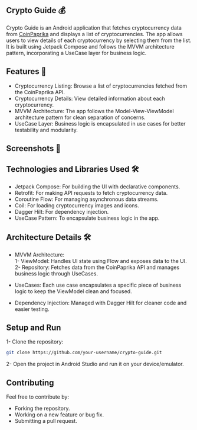 ## Crypto Guide 💰
Crypto Guide is an Android application that fetches cryptocurrency data from [CoinPaprika](https://coinpaprika.com/) and displays a list of cryptocurrencies. 
The app allows users to view details of each cryptocurrency by selecting them from the list. 
It is built using Jetpack Compose and follows the MVVM architecture pattern, incorporating a UseCase layer for business logic.

## Features 🚀
- Cryptocurrency Listing: Browse a list of cryptocurrencies fetched from the CoinPaprika API.
- Cryptocurrency Details: View detailed information about each cryptocurrency.
- MVVM Architecture: The app follows the Model-View-ViewModel architecture pattern for clean separation of concerns.
- UseCase Layer: Business logic is encapsulated in use cases for better testability and modularity.

## Screenshots 📱

## Technologies and Libraries Used 🛠

- Jetpack Compose: For building the UI with declarative components.
- Retrofit: For making API requests to fetch cryptocurrency data.
- Coroutine Flow: For managing asynchronous data streams.
- Coil: For loading cryptocurrency images and icons.
- Dagger Hilt: For dependency injection.
- UseCase Pattern: To encapsulate business logic in the app.

## Architecture Details 🛠️
- MVVM Architecture:
  <br>
1- ViewModel: Handles UI state using Flow and exposes data to the UI.
  <br>
2- Repository: Fetches data from the CoinPaprika API and manages business logic through UseCases.


- UseCases: Each use case encapsulates a specific piece of business logic to keep the ViewModel clean and focused.
- Dependency Injection: Managed with Dagger Hilt for cleaner code and easier testing.

## Setup and Run

1- Clone the repository:
```bash
git clone https://github.com/your-username/crypto-guide.git
```
2- Open the project in Android Studio and run it on your device/emulator.

## Contributing
Feel free to contribute by:

- Forking the repository.
- Working on a new feature or bug fix.
- Submitting a pull request.
